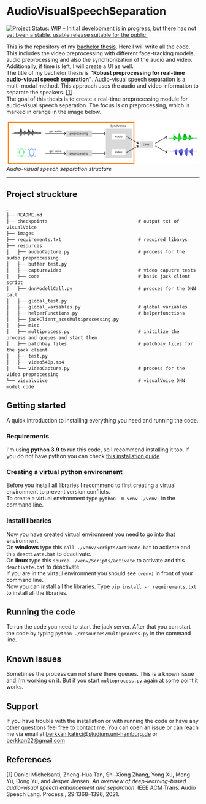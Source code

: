 # AudioVisualSpeechSeparation

[![Project Status: WIP – Initial development is in progress, but there has not yet been a stable, usable release suitable for the public.](https://www.repostatus.org/badges/latest/wip.svg)](https://www.repostatus.org/#wip)

This is the repository of my [bachelor thesis](https://github.com/berkkan22/audio-visual-speech-separation/blob/main/Robust_preprocessing_for_real-time_audio-visual_speech_separation_Berkkan_Katirci_7298823.pdf). Here I will write all the code. This includes the video preprocessing with different face-tracking models, audio preprocessing and also the synchronization of the audio and video. Additionally, if time is left, I will create a UI as well. <br>
The title of my bachelor thesis is **"Robust preprocessing for real-time audio-visual speech separation"**. Audio-visual speech separation is a multi-modal method. This approach uses the audio and video information to separate the speakers. [[1]](#1) <br>
The goal of this thesis is to create a real-time preprocessing module for audio-visual speech separation. The focus is on preprocessing, which is marked in orange in the image below.

[![Audio-visual speech separation structure](/images/problem_description_full.png)](LINK)
_Audio-visual speech separation structure_

---

## Project struckture

```
.
├── README.md
├── checkpoints                                 # output txt of visualVoice
├── images
├── requirements.txt                            # required libarys
├── resources
│   ├── audioCapture.py                         # process for the audio preprocessing
│   ├── buffer test.py
│   ├── captureVideo                            # video caputre tests
│   ├── code                                    # basic jack client script
│   ├── dnnModellCall.py                        # procces for the DNN call
│   ├── global_test.py
│   ├── global_variables.py                     # global variables
│   ├── helperFunctions.py                      # helperfunctions
│   ├── jackClient_acssMultiprocessing.py
│   ├── misc
│   ├── multiprocess.py                         # initilize the process and queues and start them
│   ├── patchbay files                          # patchbay files for the jack client
│   ├── test.py
│   ├── video540p.mp4
│   └── videoCapture.py                         # process for the video preprocessing
└── visualvoice                                 # visualVoice DNN model code
```

## Getting started

A quick introduction to installing everything you need and running the code.

### Requirements

I'm using **python 3.9** to run this code, so I recommend installing it too. If you do not have python you can check [this installation guide](https://realpython.com/installing-python/)

### Creating a virtual python environment

Before you install all libraries I recommend to first creating a virtual environment tp prevent version conflicts. <br>
To create a virtual environment type `python -m venv ./venv ` in the command line.

<!-- Asciinema to recorde comand line -->

### Install libraries

Now you have created virtual environment you need to go into that environment. <br>
On **windows** type this `call ./venv/Scripts/activate.bat` to activate and this `deactivate.bat` to deactivate. <br>
On **linux** type this `source ./venv/Scripts/activate` to activate and this `deactivate.bat` to deactivate. <br>
If you are in the virtaul environment you should see `(venv)` in front of your command line. <br>
Now you can install all the libraries. Type `pip install -r requirements.txt` to install all the libraries. <br>

## Running the code

To run the code you need to start the jack server. After that you can start the code by typing `python ./resources/multiprocess.py` in the command line. <br>

## Known issues

Sometimes the process can not share there queues. This is a known issue and I'm working on it. But if you start `multoprocess.py` again at some point it works. <br>

## Support

If you have trouble with the installation or with running the code or have any other questions feel free to contact me.
You can open an issue or can reach me via email at berkkan.katirci@studium.uni-hamburg.de or berkkan22@gmail.com

## References

<a id="1">[1]</a>
Daniel Michelsanti, Zheng-Hua Tan, Shi-Xiong Zhang, Yong Xu, Meng
Yu, Dong Yu, and Jesper Jensen. _An overview of deep-learning-based
audio-visual speech enhancement and separation_. IEEE ACM Trans.
Audio Speech Lang. Process., 29:1368–1396, 2021.
